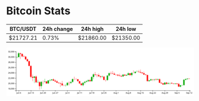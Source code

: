 # Bitcoin Stats

BTC/USDT|24h change|24h high|24h low|
|---|---|---|---|
|$21727.21|0.73%|$21860.00|$21350.00|

<img src="./chart.svg">
